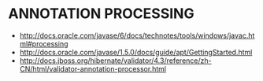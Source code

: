 # ANNOTATION PROCESSING #

  * http://docs.oracle.com/javase/6/docs/technotes/tools/windows/javac.html#processing
  * http://docs.oracle.com/javase/1.5.0/docs/guide/apt/GettingStarted.html
  * http://docs.jboss.org/hibernate/validator/4.3/reference/zh-CN/html/validator-annotation-processor.html